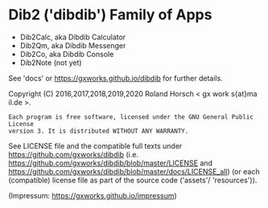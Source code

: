 # Dib2 ('dibdib') Family of Apps

- Dib2Calc, aka Dibdib Calculator
- Dib2Qm, aka Dibdib Messenger
- Dib2Co, aka Dibdib Console
- Dib2Note (not yet)

See 'docs' or https://gxworks.github.io/dibdib for further details.

Copyright (C) 2016,2017,2018,2019,2020  Roland Horsch < gx work
s{at}ma il.de >.

    Each program is free software, licensed under the GNU General Public License
    version 3. It is distributed WITHOUT ANY WARRANTY.

See LICENSE file and the compatible full texts under
https://github.com/gxworks/dibdib
(i.e. https://github.com/gxworks/dibdib/blob/master/LICENSE
and
https://github.com/gxworks/dibdib/blob/master/docs/LICENSE_all)
(or each (compatible) license file as part of the source code ('assets'/ 'resources')). 

(Impressum: https://gxworks.github.io/impressum)
